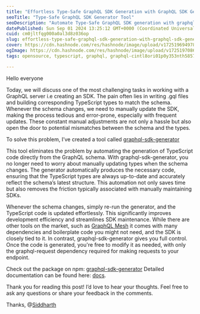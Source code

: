 ```yaml
---
title: "Effortless Type-Safe GraphQL SDK Generation with GraphQL SDK Generator"
seoTitle: "Type-Safe GraphQL SDK Generator Tool"
seoDescription: "Automate Type-Safe GraphQL SDK generation with graphql-sdk-generator, ensuring up-to-date TypeScript types seamlessly"
datePublished: Sun Sep 01 2024 13:25:12 GMT+0000 (Coordinated Universal Time)
cuid: cm0jltfqg000a0al3d8z036op
slug: effortless-type-safe-graphql-sdk-generation-with-graphql-sdk-generator
cover: https://cdn.hashnode.com/res/hashnode/image/upload/v1725196949787/3b0ecbef-24be-4a1d-b1fd-1ca7be5db04b.png
ogImage: https://cdn.hashnode.com/res/hashnode/image/upload/v1725197086731/62998955-436a-48d6-84d6-644778c551cb.png
tags: opensource, typescript, graphql, graphql-cintl8ori01p0y353nth5857g, types, graphql-tools

---
```


Hello everyone

Today, we will discuss one of the most challenging tasks in working with a GraphQL server i.e creating an SDK. The pain often lies in writing .gql files and building corresponding TypeScript types to match the schema. Whenever the schema changes, we need to manually update the SDK, making the process tedious and error-prone, especially with frequent updates. These constant manual adjustments are not only a hassle but also open the door to potential mismatches between the schema and the types.

To solve this problem, I’ve created a tool called [graphql-sdk-generator](https://www.npmjs.com/package/graphql-sdk-generator)

This tool eliminates the problem by automating the generation of TypeScript code directly from the GraphQL schema. With graphql-sdk-generator, you no longer need to worry about manually updating types when the schema changes. The generator automatically produces the necessary code, ensuring that the TypeScript types are always up-to-date and accurately reflect the schema’s latest structure. This automation not only saves time but also removes the friction typically associated with manually maintaining SDKs.

Whenever the schema changes, simply re-run the generator, and the TypeScript code is updated effortlessly. This significantly improves development efficiency and streamlines SDK maintenance. While there are other tools on the market, such as [GraphQL Mesh](https://the-guild.dev/graphql/mesh) it comes with many dependencies and boilerplate code you might not need, and the SDK is closely tied to it. In contrast, graphql-sdk-generator gives you full control. Once the code is generated, you're free to modify it as needed, with only the graphql-request dependency required for making requests to your endpoint.

Check out the package on npm: [graphql-sdk-generator](https://www.npmjs.com/package/graphql-sdk-generator) Detailed documentation can be found here: [docs](https://docs.siddharth9890.com/graphql-sdk-generator).

Thank you for reading this post! I’d love to hear your thoughts. Feel free to ask any questions or share your feedback in the comments.

Thanks, @[Siddharth](@Siddharth9890)